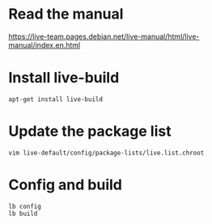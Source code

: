 # Read the manual

https://live-team.pages.debian.net/live-manual/html/live-manual/index.en.html

# Install live-build

```
apt-get install live-build
```

# Update the package list

```
vim live-default/config/package-lists/live.list.chroot 
```

# Config and build

```
lb config
lb build
```